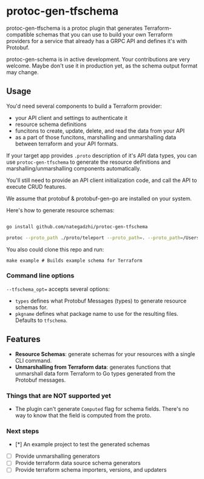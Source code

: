 # protoc-gen-tfschema

protoc-gen-tfschema is a protoc plugin that generates Terraform-compatible
schemas that you can use to build your own Terraform providers for a service
that already has a GRPC API and defines it's with Protobuf.

protoc-gen-schema is in active development. Your contributions are very welcome.
Maybe don't use it in production yet, as the schema output format may change.

## Usage

You'd need several components to build a Terraform provider:

- your API client and settings to authenticate it
- resource schema definitions
- funcitons to create, update, delete, and read the data from your API
- as a part of those funcitons, marshalling and unmarshalling data between
  terraform and your API formats.

If your target app provides `.proto` description of it's API data types, you can
use `protoc-gen-tfschema` to generate the resource definitions and
marshalling/unmarshalling components automatically.

You'll still need to provide an API client initialization code, and call the API
to execute CRUD features.

We assume that protobuf & protobuf-gen-go are installed on your system.

Here's how to generate resource schemas:

```bash

go install github.com/nategadzhi/protoc-gen-tfschema

protoc --proto_path ./proto/teleport --proto_path=. --proto_path=/Users/xnutsive/go/src/github.com/gravitational/teleport/vendor/github.com/gogo/protobuf --proto_path=/Users/xnutsive/go/src types.proto --tfschema_out=./out/teleport --go_out=./out/teleport --tfschema_opt="types=Metadata,UserSpecV2,UserV2"
```

You also could clone this repo and run:

```
make example # Builds example schema for Terraform
```

### Command line options

`--tfschema_opt=` accepts several options:

- `types` defines what Protobuf Messages (types) to generate resource schemas
  for.
- `pkgname` defines what package name to use for the resulting files. Defaults
  to `tfschema`.

## Features

- **Resource Schemas**: generate schemas for your resources with a single CLI
  command.
- **Unmarshalling from Terraform data**: generates functions that unmarshall
  data form Terraform to Go types generated from the Protobuf messages.

### Things that are NOT supported yet

- The plugin can't generate `Computed` flag for schema fields. There's no way to
  know that the field is computed from the proto.

### Next steps

- [*] An example project to test the generated schemas
- [ ] Provide unmarshalling generators
- [ ] Provide terraform data source schema generators
- [ ] Provide terraform schema importers, versions, and updaters
